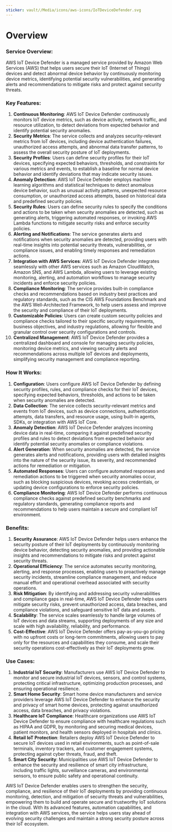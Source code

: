 ```yaml
---
sticker: vault//Media/icons/aws-icons/IoTDeviceDefender.svg
---
```

# Overview

### Service Overview:

AWS IoT Device Defender is a managed service provided by Amazon Web Services (AWS) that helps users secure their IoT (Internet of Things) devices and detect abnormal device behavior by continuously monitoring device metrics, identifying potential security vulnerabilities, and generating alerts and recommendations to mitigate risks and protect against security threats.

### Key Features:

1. **Continuous Monitoring**: AWS IoT Device Defender continuously monitors IoT device metrics, such as device activity, network traffic, and resource utilization, to detect deviations from expected behavior and identify potential security anomalies.
2. **Security Metrics**: The service collects and analyzes security-relevant metrics from IoT devices, including device authentication failures, unauthorized access attempts, and abnormal data transfer patterns, to assess the overall security posture of IoT deployments.
3. **Security Profiles**: Users can define security profiles for their IoT devices, specifying expected behaviors, thresholds, and constraints for various metrics and events, to establish a baseline for normal device behavior and identify deviations that may indicate security issues.
4. **Anomaly Detection**: AWS IoT Device Defender employs machine learning algorithms and statistical techniques to detect anomalous device behavior, such as unusual activity patterns, unexpected resource consumption, or unauthorized access attempts, based on historical data and predefined security policies.
5. **Security Rules**: Users can define security rules to specify the conditions and actions to be taken when security anomalies are detected, such as generating alerts, triggering automated responses, or invoking AWS Lambda functions to mitigate security risks and enforce security policies.
6. **Alerting and Notifications**: The service generates alerts and notifications when security anomalies are detected, providing users with real-time insights into potential security threats, vulnerabilities, or compliance issues, and enabling timely responses and remediation actions.
7. **Integration with AWS Services**: AWS IoT Device Defender integrates seamlessly with other AWS services such as Amazon CloudWatch, Amazon SNS, and AWS Lambda, allowing users to leverage existing monitoring, alerting, and automation workflows to manage security incidents and enforce security policies.
8. **Compliance Monitoring**: The service provides built-in compliance checks and recommendations based on industry best practices and regulatory standards, such as the CIS AWS Foundations Benchmark and the AWS Well-Architected Framework, to help users assess and improve the security and compliance of their IoT deployments.
9. **Customizable Policies**: Users can create custom security policies and compliance checks tailored to their specific security requirements, business objectives, and industry regulations, allowing for flexible and granular control over security configurations and controls.
10. **Centralized Management**: AWS IoT Device Defender provides a centralized dashboard and console for managing security policies, monitoring device metrics, and viewing security alerts and recommendations across multiple IoT devices and deployments, simplifying security management and compliance reporting.

### How It Works:

1. **Configuration**: Users configure AWS IoT Device Defender by defining security profiles, rules, and compliance checks for their IoT devices, specifying expected behaviors, thresholds, and actions to be taken when security anomalies are detected.
2. **Data Collection**: The service collects security-relevant metrics and events from IoT devices, such as device connections, authentication attempts, data transfers, and resource usage, using built-in agents, SDKs, or integration with AWS IoT Core.
3. **Anomaly Detection**: AWS IoT Device Defender analyzes incoming device data in real-time, comparing it against predefined security profiles and rules to detect deviations from expected behavior and identify potential security anomalies or compliance violations.
4. **Alert Generation**: When security anomalies are detected, the service generates alerts and notifications, providing users with detailed insights into the nature of the security issue, its severity, and recommended actions for remediation or mitigation.
5. **Automated Responses**: Users can configure automated responses and remediation actions to be triggered when security anomalies occur, such as blocking suspicious devices, revoking access credentials, or updating device configurations to enforce security policies.
6. **Compliance Monitoring**: AWS IoT Device Defender performs continuous compliance checks against predefined security benchmarks and regulatory standards, generating compliance reports and recommendations to help users maintain a secure and compliant IoT environment.

### Benefits:

1. **Security Assurance**: AWS IoT Device Defender helps users enhance the security posture of their IoT deployments by continuously monitoring device behavior, detecting security anomalies, and providing actionable insights and recommendations to mitigate risks and protect against security threats.
2. **Operational Efficiency**: The service automates security monitoring, alerting, and response processes, enabling users to proactively manage security incidents, streamline compliance management, and reduce manual effort and operational overhead associated with security operations.
3. **Risk Mitigation**: By identifying and addressing security vulnerabilities and compliance gaps in real-time, AWS IoT Device Defender helps users mitigate security risks, prevent unauthorized access, data breaches, and compliance violations, and safeguard sensitive IoT data and assets.
4. **Scalability**: The service scales seamlessly to handle large volumes of IoT devices and data streams, supporting deployments of any size and scale with high availability, reliability, and performance.
5. **Cost-Effective**: AWS IoT Device Defender offers pay-as-you-go pricing with no upfront costs or long-term commitments, allowing users to pay only for the resources and capabilities they consume, and scale their security operations cost-effectively as their IoT deployments grow.

### Use Cases:

1. **Industrial IoT Security**: Manufacturers use AWS IoT Device Defender to monitor and secure industrial IoT devices, sensors, and control systems, protecting critical infrastructure, optimizing production processes, and ensuring operational resilience.
2. **Smart Home Security**: Smart home device manufacturers and service providers leverage AWS IoT Device Defender to enhance the security and privacy of smart home devices, protecting against unauthorized access, data breaches, and privacy violations.
3. **Healthcare IoT Compliance**: Healthcare organizations use AWS IoT Device Defender to ensure compliance with healthcare regulations such as HIPAA and GDPR, by monitoring and securing medical devices, patient monitors, and health sensors deployed in hospitals and clinics.
4. **Retail IoT Protection**: Retailers deploy AWS IoT Device Defender to secure IoT devices used in retail environments, such as point-of-sale terminals, inventory trackers, and customer engagement systems, protecting against cyber threats, fraud, and theft.
5. **Smart City Security**: Municipalities use AWS IoT Device Defender to enhance the security and resilience of smart city infrastructure, including traffic lights, surveillance cameras, and environmental sensors, to ensure public safety and operational continuity.

AWS IoT Device Defender enables users to strengthen the security, compliance, and resilience of their IoT deployments by providing continuous monitoring, detection, and mitigation of security threats and vulnerabilities, empowering them to build and operate secure and trustworthy IoT solutions in the cloud. With its advanced features, automation capabilities, and integration with AWS services, the service helps users stay ahead of evolving security challenges and maintain a strong security posture across their IoT ecosystem.

